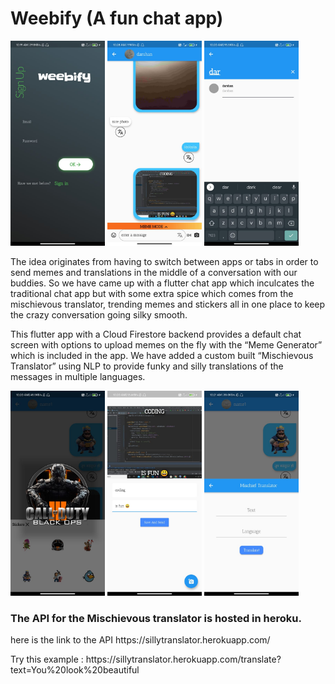 # Weebify (A fun chat app)

<img src="https://github.com/Silly-Hack-MLH/UI-screenshots/blob/master/login.jpeg" width="30%">  <img src="https://github.com/Silly-Hack-MLH/UI-screenshots/blob/master/chat.jpeg" width="30%"> <img src="https://github.com/Silly-Hack-MLH/UI-screenshots/blob/master/contact%20search.jpeg" width="30%">   

The idea originates from having to switch between apps or tabs in order to send memes and  translations in the middle of a conversation with our buddies. So we have came up with a flutter chat app which inculcates the traditional chat app but with some extra spice  which comes from the mischievous translator, trending memes and stickers all in one place to keep the crazy conversation going silky smooth.

This flutter app with a Cloud Firestore backend provides a default chat screen with options to upload memes on the fly with the “Meme Generator” which is included in the app. We have added a custom built “Mischievous Translator” using NLP to provide funky and silly translations of the messages in multiple languages. 

<img src="https://github.com/Silly-Hack-MLH/UI-screenshots/blob/master/sticker.jpeg" width="30%"> <img src="https://github.com/Silly-Hack-MLH/UI-screenshots/blob/master/meme.jpeg" width="30%"> <img src="https://github.com/Silly-Hack-MLH/UI-screenshots/blob/master/translator.jpeg" width="30%">

### The API for the Mischievous translator is hosted in heroku.
<p>here is the link to the API https://sillytranslator.herokuapp.com/</p>
Try this example : https://sillytranslator.herokuapp.com/translate?text=You%20look%20beautiful </p>




